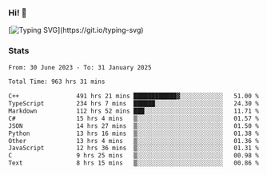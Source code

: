 ### Hi!  👋

[![Typing SVG](https://readme-typing-svg.herokuapp.com?font=Fira+Code&pause=1000&width=435&lines=Hello!+I'm+Texiwustion.)](https://git.io/typing-svg)

### Stats

<!--START_SECTION:waka-->

```txt
From: 30 June 2023 - To: 31 January 2025

Total Time: 963 hrs 31 mins

C++                491 hrs 21 mins ████████████▓░░░░░░░░░░░░   51.00 %
TypeScript         234 hrs 7 mins  ██████░░░░░░░░░░░░░░░░░░░   24.30 %
Markdown           112 hrs 52 mins ███░░░░░░░░░░░░░░░░░░░░░░   11.71 %
C#                 15 hrs 4 mins   ▒░░░░░░░░░░░░░░░░░░░░░░░░   01.57 %
JSON               14 hrs 27 mins  ▒░░░░░░░░░░░░░░░░░░░░░░░░   01.50 %
Python             13 hrs 16 mins  ▒░░░░░░░░░░░░░░░░░░░░░░░░   01.38 %
Other              13 hrs 4 mins   ▒░░░░░░░░░░░░░░░░░░░░░░░░   01.36 %
JavaScript         12 hrs 36 mins  ▒░░░░░░░░░░░░░░░░░░░░░░░░   01.31 %
C                  9 hrs 25 mins   ▒░░░░░░░░░░░░░░░░░░░░░░░░   00.98 %
Text               8 hrs 15 mins   ▒░░░░░░░░░░░░░░░░░░░░░░░░   00.86 %
```

<!--END_SECTION:waka-->
